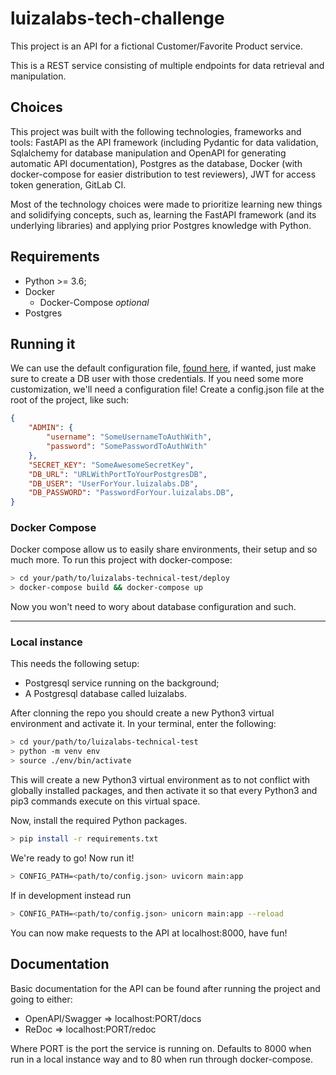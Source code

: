 # luizalabs-tech-challenge

This project is an API for a fictional Customer/Favorite Product service.

This is a REST service consisting of multiple endpoints for data retrieval and manipulation.

## Choices

This project was built with the following technologies, frameworks and tools: FastAPI as the API framework (including Pydantic for data validation, Sqlalchemy for database manipulation and OpenAPI for generating automatic API documentation), Postgres as the database, Docker (with docker-compose for easier distribution to test reviewers), JWT for access token generation, GitLab CI.

Most of the technology choices were made to prioritize learning new things and solidifying concepts, such as, learning the FastAPI framework (and its underlying libraries) and applying prior Postgres knowledge with Python.

## Requirements

- Python >= 3.6;
- Docker
  - Docker-Compose *optional*
- Postgres


## Running it

We can use the default configuration file, [found here](app/config.py), if wanted, just make sure to create a DB user with those credentials.
If you need some more customization, we'll need a configuration file!
Create a config.json file at the root of the project, like such:

```json
{
    "ADMIN": {
        "username": "SomeUsernameToAuthWith",
        "password": "SomePasswordToAuthWith"
    },
    "SECRET_KEY": "SomeAwesomeSecretKey",
    "DB_URL": "URLWithPortToYourPostgresDB",
    "DB_USER": "UserForYour.luizalabs.DB",
    "DB_PASSWORD": "PasswordForYour.luizalabs.DB",
}
```

### Docker Compose

Docker compose allow us to easily share environments, their setup and so much more. To run this project with docker-compose:

```sh
> cd your/path/to/luizalabs-technical-test/deploy
> docker-compose build && docker-compose up
```

Now you won't need to wory about database configuration and such.

---

### Local instance

This needs the following setup:

- Postgresql service running on the background;
- A Postgresql database called luizalabs.

After clonning the repo you should create a new Python3 virtual environment and activate it. In your terminal, enter the following:

```sh
> cd your/path/to/luizalabs-technical-test
> python -m venv env
> source ./env/bin/activate
```

This will create a new Python3 virtual environment as to not conflict with globally installed packages, and then activate it so that every Python3 and pip3 commands execute on this virtual space.
 
Now, install the required Python packages.

```sh
> pip install -r requirements.txt
```

We're ready to go! Now run it!

```sh
> CONFIG_PATH=<path/to/config.json> uvicorn main:app
```

If in development instead run

```sh
> CONFIG_PATH=<path/to/config.json> unicorn main:app --reload
```

You can now make requests to the API at localhost:8000, have fun!

## Documentation

Basic documentation for the API can be found after running the project and going to either:

- OpenAPI/Swagger => localhost:PORT/docs
- ReDoc => localhost:PORT/redoc

Where PORT is the port the service is running on. Defaults to 8000 when run in a local instance way and to 80 when run through docker-compose.

